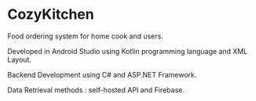 # CozyKitchen

Food ordering system for home cook and users.

Developed in Android Studio using Kotlin programming language and XML Layout.

Backend Development using C# and ASP.NET Framework.

Data Retrieval methods : self-hosted API and Firebase.
